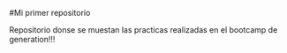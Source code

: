 #Mi primer repositorio

Repositorio donse se muestan las practicas realizadas en el bootcamp de generation!!!
